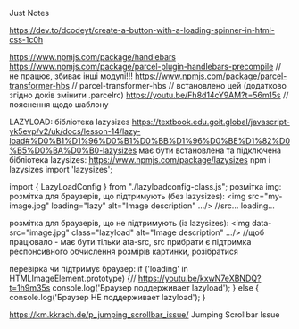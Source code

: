 Just Notes

https://dev.to/dcodeyt/create-a-button-with-a-loading-spinner-in-html-css-1c0h

https://www.npmjs.com/package/handlebars
https://www.npmjs.com/package/parcel-plugin-handlebars-precompile // не працює, збиває інші модулі!!!
https://www.npmjs.com/package/parcel-transformer-hbs // parcel-transformer-hbs // встановлено цей (додатково згідно доків змінити .parcelrc)
https://youtu.be/Fh8d14cY9AM?t=56m15s // пояснення щодо шаблону

LAZYLOAD:
бібліотека lazysizes https://textbook.edu.goit.global/javascript-yk5evp/v2/uk/docs/lesson-14/lazy-load#%D0%B1%D1%96%D0%B1%D0%BB%D1%96%D0%BE%D1%82%D0%B5%D0%BA%D0%B0-lazysizes
має бути встановлена та підключена бібліотека lazysizes:
https://www.npmjs.com/package/lazysizes
npm i lazysizes
import 'lazysizes';

import { LazyLoadConfig } from "./lazyloadconfig-class.js";
розмітка img:
розмітка для браузерів, що підтримують (без lazysizes): <img src="my-image.jpg" loading="lazy" alt="Image description" .../> //src... loading...

розмітка для браузерів, що не підтримують (із lazysizes): <img data-src="image.jpg" class="lazyload"  alt="Image description" .../> //щоб працювало - має бути тільки ata-src, src прибрати
є підтримка респонсивного обчислення розмірів картинки, розібратися

перевірка чи підтримує браузер:
if ('loading' in HTMLImageElement.prototype) {// https://youtu.be/kxwN7eXBNDQ?t=1h9m35s
console.log('Браузер поддерживает lazyload');
} else {
console.log('Браузер НЕ поддерживает lazyload');
}

https://km.kkrach.de/p_jumping_scrollbar_issue/
Jumping Scrollbar Issue